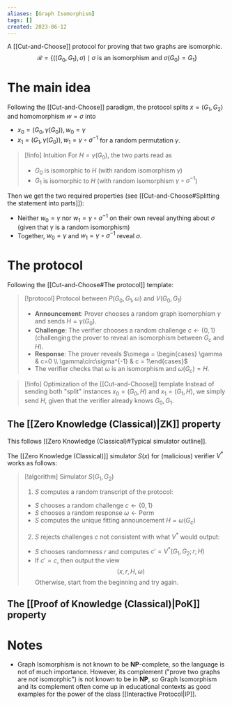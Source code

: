 ```yaml
---
aliases: [Graph Isomorphism]
tags: []
created: 2023-06-12
---
```


A [[Cut-and-Choose]] protocol for proving that two graphs are isomorphic. $$\mathcal{R} = \{((G_0,G_1),\sigma) \mid \sigma\text{ is an isomorphism and } \sigma(G_0) = G_1\}$$
# The main idea
Following the [[Cut-and-Choose]] paradigm, the protocol splits $x = (G_1,G_2)$ and homomorphism $w = \sigma$ into 
- $x_0 = (G_0,\gamma(G_0)), w_0 = \gamma$ 
- $x_1 = (G_1,\gamma(G_0)), w_1 = \gamma\circ\sigma^{-1}$
for a random permutation $\gamma$. 

> [!info] Intuition
> For $H = \gamma(G_0)$, the two parts read as
> - $G_0$ is isomorphic to $H$ (with random isomorphism $\gamma$) 
> - $G_1$ is isomorphic to $H$ (with random isomorphism $\gamma\circ\sigma^{-1}$)

Then we get the two required properties (see [[Cut-and-Choose#Splitting the statement into parts]]):
- Neither $w_0 = \gamma$ nor $w_1 = \gamma\circ\sigma^{-1}$ on their own reveal anything about $\sigma$ (given that $\gamma$ is a random isomorphism)
- Together, $w_0 = \gamma$ and $w_1 = \gamma\circ\sigma^{-1}$ reveal $\sigma$.

# The protocol
Following the [[Cut-and-Choose#The protocol]] template:

> [!protocol] Protocol between $P(G_0,G_1,\omega)$ and $V(G_0,G_1)$
> - **Announcement**: Prover chooses a random graph isomorphism $\gamma$ and sends $H = \gamma(G_0$).
> - **Challenge**: The verifier chooses a random challenge $c\gets\{0,1\}$ (challenging the prover to reveal an isomorphism between $G_c$ and $H$).
> - **Response**: The prover reveals $\omega = \begin{cases} \gamma & c=0 \\ \gamma\circ\sigma^{-1}  & c = 1\end{cases}$
> - The verifier checks that $\omega$ is an isomorphism and $\omega(G_c) = H$.

> [!info] Optimization of the [[Cut-and-Choose]] template
> Instead of sending both "split" instances $x_0 = (G_0,H)$ and $x_1 = (G_1,H)$, we simply send $H$, given that the verifier already knows $G_0,G_1$. 

## The [[Zero Knowledge (Classical)|ZK]] property
This follows [[Zero Knowledge (Classical)#Typical simulator outline]]. 

The [[Zero Knowledge (Classical)]] simulator $S(x)$ for (malicious) verifier $V^*$ works as follows:
> [!algorithm] Simulator $S(G_1,G_2)$
> 1. $S$ computes a random transcript of the protocol:
> 	- $S$ chooses a random challenge $c \gets \{0,1\}$
> 	- $S$ chooses a random response $\omega \gets \mathsf{Perm}$
> 	- $S$ computes the unique fitting announcement $H = \omega(G_c)$
> 2. $S$ rejects challenges $c$ not consistent with what $V^*$ would output:
> 	- $S$ chooses randomness $r$ and computes $c' = V^*(G_1,G_2;r;H)$
> 	- If $c' = c$, then output the view $$(x,r,H,\omega)$$ Otherwise, start from the beginning and try again. 

## The [[Proof of Knowledge (Classical)|PoK]] property


# Notes
- Graph Isomorphism is not known to be $\mathbf{NP}$-complete, so the language is not of much importance. However, its complement ("prove two graphs are *not* isomorphic") is not known to be in $\mathbf{NP}$, so Graph Isomorphism and its complement often come up in educational contexts as good examples for the power of the class [[Interactive Protocol|IP]].